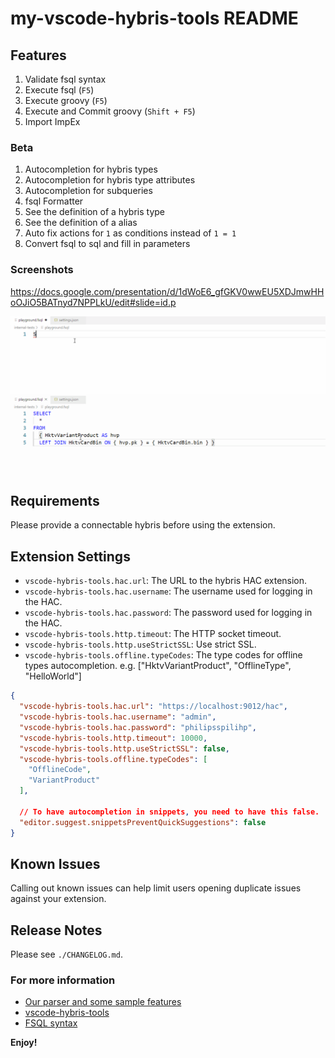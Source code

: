 # my-vscode-hybris-tools README

## Features

1. Validate fsql syntax
2. Execute fsql (`F5`)
3. Execute groovy (`F5`)
4. Execute and Commit groovy (`Shift + F5`)
5. Import ImpEx

### Beta

1. Autocompletion for hybris types
2. Autocompletion for hybris type attributes
3. Autocompletion for subqueries
4. fsql Formatter
5. See the definition of a hybris type
6. See the definition of a alias
7. Auto fix actions for `1` as conditions instead of `1 = 1`
8. Convert fsql to sql and fill in parameters

### Screenshots

https://docs.google.com/presentation/d/1dWoE6_gfGKV0wwEU5XDJmwHHoOJiO5BATnyd7NPPLkU/edit#slide=id.p

![](images/autocomplete.gif)
![](images/attributes.gif)

## Requirements

Please provide a connectable hybris before using the extension.

## Extension Settings

* `vscode-hybris-tools.hac.url`: The URL to the hybris HAC extension.
* `vscode-hybris-tools.hac.username`: The username used for logging in the HAC.
* `vscode-hybris-tools.hac.password`: The password used for logging in the HAC.
* `vscode-hybris-tools.http.timeout`: The HTTP socket timeout.
* `vscode-hybris-tools.http.useStrictSSL`: Use strict SSL.
* `vscode-hybris-tools.offline.typeCodes`: The type codes for offline types autocompletion. e.g. ["HktvVariantProduct", "OfflineType", "HelloWorld"]

```json
{
  "vscode-hybris-tools.hac.url": "https://localhost:9012/hac",
  "vscode-hybris-tools.hac.username": "admin",
  "vscode-hybris-tools.hac.password": "philipsspilihp",
  "vscode-hybris-tools.http.timeout": 10000,
  "vscode-hybris-tools.http.useStrictSSL": false,
  "vscode-hybris-tools.offline.typeCodes": [
    "OfflineCode",
    "VariantProduct"
  ],

  // To have autocompletion in snippets, you need to have this false.
  "editor.suggest.snippetsPreventQuickSuggestions": false
}
```

## Known Issues

Calling out known issues can help limit users opening duplicate issues against your extension.

## Release Notes

Please see `./CHANGELOG.md`.

### For more information

* [Our parser and some sample features](https://github.com/leoiii12/flex-query-parser)
* [vscode-hybris-tools](https://github.com/vscode-hybris-tools/vscode-hybris-tools)
* [FSQL syntax](https://help.sap.com/doc/a4265d5ea8314eb2929e6cf6fb8e35a5/1811/en-US/de/hybris/platform/servicelayer/search/FlexibleSearchService.html)

**Enjoy!**
